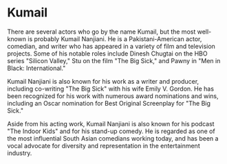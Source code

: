 # Kumail

There are several actors who go by the name Kumail, but the most well-known is probably Kumail Nanjiani. He is a Pakistani-American actor, comedian, and writer who has appeared in a variety of film and television projects. Some of his notable roles include Dinesh Chugtai on the HBO series "Silicon Valley," Stu on the film "The Big Sick," and Pawny in "Men in Black: International."

Kumail Nanjiani is also known for his work as a writer and producer, including co-writing "The Big Sick" with his wife Emily V. Gordon. He has been recognized for his work with numerous award nominations and wins, including an Oscar nomination for Best Original Screenplay for "The Big Sick."

Aside from his acting work, Kumail Nanjiani is also known for his podcast "The Indoor Kids" and for his stand-up comedy. He is regarded as one of the most influential South Asian comedians working today, and has been a vocal advocate for diversity and representation in the entertainment industry.

